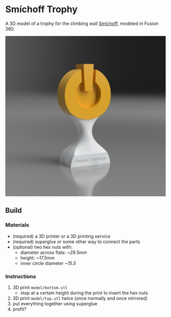# Smíchoff Trophy
A 3D model of a trophy for the climbing wall [Smíchoff](https://www.lezeckecentrum.cz/cs/), modeled in Fusion 360.

![A render of the trophy](image.jpg)

## Build

### Materials
- (required) a 3D printer or a 3D printing service
- (required) superglue or some other way to connect the parts
- (optional) two hex nuts with:
	- diameter across flats: _~29.5mm_
	- height: _~17.5mm_
	- inner circle diameter _~15.5_

### Instructions
1. 3D print `model/bottom.stl`
	- stop at a certain height during the print to insert the hex nuts
2. 3D print `model/top.stl` twice (once normally and once mirrored)
3. put everything together using superglue
4. profit?
